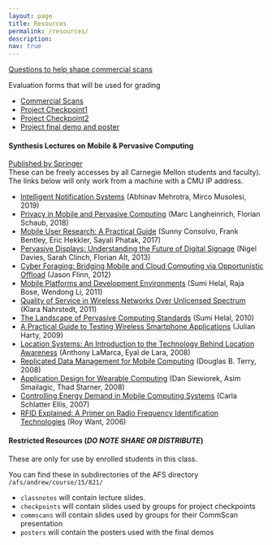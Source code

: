 ```yaml
---
layout: page
title: Resources
permalink: /resources/
description: 
nav: true
---
```



[Questions to help shape commercial scans](../assets/DOCS/commscan.html)

Evaluation forms that will be used for grading
 * [Commercial Scans](../assets/FORMS/Evaluation-Form-CommScan.html)
 * [Project Checkpoint1](../assets/FORMS/Evaluation-Form-ProjectCheckpt1.html)
 * [Project Checkpoint2](../assets/FORMS/Evaluation-Form-ProjectCheckpt2.html)
 * [Project final demo and poster](../assets/FORMS/Evaluation-Form-ProjectFinal.html)


#### Synthesis Lectures on Mobile & Pervasive Computing

[Published by Springer](https://www.springer.com/series/16975/books)<br>
These can be freely accesses by all Carnegie Mellon students and faculty).  
The links below will only work from a machine with a CMU IP address.

* [Intelligent Notification Systems](https://www.springer.com/book/9783031013591) (Abhinav Mehrotra, Mirco Musolesi, 2019)
* [Privacy in Mobile and Pervasive Computing](https://www.springer.com/book/9783031013584) (Marc Langheinrich, Florian Schaub, 2018)
* [Mobile User Research: A Practical Guide](https://www.springer.com/book/9783031013577) (Sunny Consolvo, Frank Bentley, Eric Hekkler, Sayali Phatak, 2017)
* [Pervasive Displays: Understanding the Future of Digital Signage](https://www.springer.com/book/9783031013560) (Nigel Davies, Sarah Clinch, Florian Alt, 2013)
* [Cyber Foraging: Bridging Mobile and Cloud Computing via Opportunistic Offload](https://www.springer.com/book/9783031013539) (Jason Flinn, 2012)
* [Mobile Platforms and Development Environments](https://www.springer.com/book/9783031013553) (Sumi Helal, Raja Bose, Wendong Li, 2011)
* [Quality of Service in Wireless Networks Over Unlicensed Spectrum](https://www.springer.com/book/9783031013546) (Klara Nahrstedt, 2011)
* [The Landscape of Pervasive Computing Standards](https://www.springer.com/book/9783031013522) (Sumi Helal, 2010)
* [A Practical Guide to Testing Wireless Smartphone Applications](https://www.springer.com/book/9783031013515) (Julian Harty, 2009)
* [Location Systems: An Introduction to the Technology Behind Location Awareness](https://www.springer.com/book/9783031013508) (Anthony LaMarca, Eyal de Lara, 2008) 
* [Replicated Data Management for Mobile Computing](https://www.springer.com/book/9783031013492) (Douglas B. Terry, 2008)
* [Application Design for Wearable Computing](https://www.springer.com/book/9783031013485) (Dan Siewiorek, Asim Smailagic, Thad Starner, 2008)
* [Controlling Energy Demand in Mobile Computing Systems](https://www.springer.com/book/9783031013478) (Carla Schlatter Ellis, 2007)
* [RFID Explained: A Primer on Radio Frequency Identification Technologies](https://www.springer.com/book/9783031013461) (Roy Want, 2006)


#### Restricted Resources (*DO NOTE SHARE OR DISTRIBUTE*)

These are only for use by enrolled students in this class.

You can find these in subdirectories of the AFS directory `/afs/andrew/course/15/821/`
  * `classnotes` will contain lecture slides.  
  * `checkpoints` will contain slides used by groups for project checkpoints
  * `commscans` will contain slides used by groups for their CommScan presentation
  * `posters` will contain the posters used with the final demos





